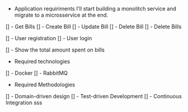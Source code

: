 - Application requiriments
I'll start building a monolitch service and migrate to a microsservice at the end.

[] - Get Bills
[] - Create Bill
[] - Update Bill
[] - Delete Bill
[] - Delete Bills

[] - User registration
[] - User login

[] - Show the total amount spent on bills

- Required technologies

[] - Docker
[] - RabbitMQ

- Required Methodologies

[] - Domain-driven design
[] - Test-driven Development
[] - Continuous Integration sss